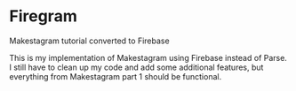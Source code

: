 # Firegram
Makestagram tutorial converted to Firebase

This is my implementation of Makestagram using Firebase instead of Parse. I still have to clean up my code and add some additional features, but everything from Makestagram part 1 should be functional.
